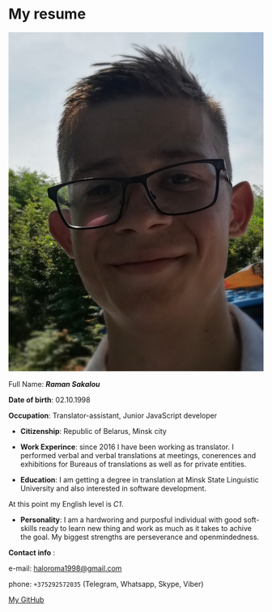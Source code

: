 # My resume

![аватар]( IMG_FACE.jpg )

Full Name: **_Raman Sakalou_**

**Date of birth**: 02.10.1998

**Occupation**: Translator-assistant, Junior JavaScript developer

- **Citizenship**: Republic of Belarus, Minsk city

- **Work Experince**: since 2016 I have been working as translator. I performed verbal and verbal translations at meetings, conerences and exhibitions for Bureaus of translations as well as for private entities.

- **Education**: I am getting a degree in translation at Minsk State Linguistic University and also interested in software development.

At this point my English level is _C1_.

- **Personality**: I am a hardworing and purposful individual with good soft-skills ready to learn new thing and work as much as it takes to achive the goal. My biggest strengths are perseverance and openmindedness.

**Contact info** :

e-mail: haloroma1998@gmail.com

phone: `+375292572035` (Telegram, Whatsapp, Skype, Viber)

[My GitHub](https://github.com/RamanSakalou)

